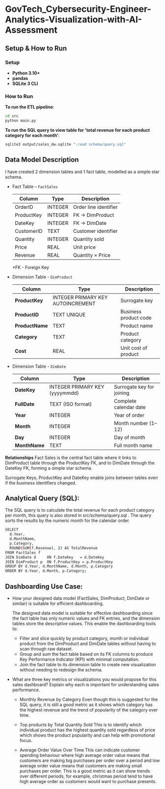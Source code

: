 # GovTech_Cybersecurity-Engineer-Analytics-Visualization-with-AI-Assessment

## Setup & How to Run

### Setup
* **Python 3.10+**
* **pandas**
* **SQLite 3 CLI**

### How to Run
**To run the ETL pipeline**:
   ```bash
   cd src
   python main.py
   ```

**To run the SQL query to view table for 'total revenue for each product category for each month'**:
   ```bash
   sqlite3 output/sales_dw.sqlite ".read schema/query.sql"
   ```


## Data Model Description
I have created 2 dimension tables and 1 fact table, modelled as a simple star schema.

* Fact Table – `FactSales`

    | Column       | Type    | Description |
    |--------------|---------|------------|
    | OrderID      | INTEGER | Order line identifier |
    | ProductKey   | INTEGER | FK → DimProduct |
    | DateKey      | INTEGER | FK → DimDate |
    | CustomerID   | TEXT    | Customer identifier |
    | Quantity     | INTEGER | Quantity sold |
    | Price        | REAL    | Unit price |
    | Revenue      | REAL    | Quantity × Price |

    *FK - Foreign Key

* Dimension Table - `DimProduct`

    | Column          | Type                              | Description           |
    | --------------- | --------------------------------- | --------------------- |
    | **ProductKey**  | INTEGER PRIMARY KEY AUTOINCREMENT | Surrogate key         |
    | **ProductID**   | TEXT UNIQUE                       | Business product code |
    | **ProductName** | TEXT                              | Product name          |
    | **Category**    | TEXT                              | Product category      |
    | **Cost**        | REAL                              | Unit cost of product  |

* Dimension Table - `DimDate`

    | Column        | Type                           | Description               |
    | ------------- | ------------------------------ | ------------------------- |
    | **DateKey**   | INTEGER PRIMARY KEY (yyyymmdd) | Surrogate key for joining |
    | **FullDate**  | TEXT (ISO format)              | Complete calendar date    |
    | **Year**      | INTEGER                        | Year of order             |
    | **Month**     | INTEGER                        | Month number (1–12)       |
    | **Day**       | INTEGER                        | Day of month              |
    | **MonthName** | TEXT                           | Full month name           |

**Relationships**
Fact Sales is the central fact table where it links to DimProduct table through the ProductKey FK, and to DimDate through the DateKey FK, forming a simple star schema.

Surrogate Keys, ProductKey and DateKey enable joins between tables even if the business identifiers changed.


## Analytical Query (SQL):
The SQL query is to calculate the total revenue for each product category per month, this query is also stored in src/schema/query.sql . The query sorts the results by the numeric month for the calendar order.

```bash
SELECT
  d.Year,
  d.MonthName,
  p.Category,
  ROUND(SUM(f.Revenue), 2) AS TotalRevenue
FROM FactSales f
JOIN DimDate d     ON f.DateKey   = d.DateKey
JOIN DimProduct p  ON f.ProductKey = p.ProductKey
GROUP BY d.Year, d.MonthName, d.Month, p.Category
ORDER BY d.Year, d.Month, p.Category;
```


## Dashboarding Use Case:
* How your designed data model (FactSales, DimProduct, DimDate or similar) is suitable for efficient dashboarding.

    The designed data model is suitable for effective dashboarding since the fact table has only numeric values and FK entries, and the dimension tables store the descriptive values. This enable the dashboarding tools to:
    * Filter and slice quickly by product category, month or individual product from the DimProduct and DimDate tables without having to scan through raw dataset.
    * Group and sum the fact table based on its FK columns to produce Key Performance Indicator (KPI) with minimal computation.
    * Join the fact table to its dimension table to create new visualization without needing to redesign the schema.

* What are three key metrics or visualizations you would propose for this sales dashboard? Explain why each is important for understanding sales performance.

    * Monthly Revenue by Category
        Even though this is suggested for the SQL query, it is still a good metric as it shows which category has the highest revenue and the trend of popularity of the category over time.

    * Top products by Total Quantity Sold 
        This is to identify which individual product has the highest quantity sold regardless of price which shows the product popularity and can help with promotional focus.

    * Average Order Value Over Time 
        This can indicate customer spending behaviour where high average order value means that customers are making big purchases per order over a period and low average order value means that customers are making small purchases per order. This is a good metric as it can show trends over different periods, for example, christmas period tend to have high average order as customers would want to purchase presents.